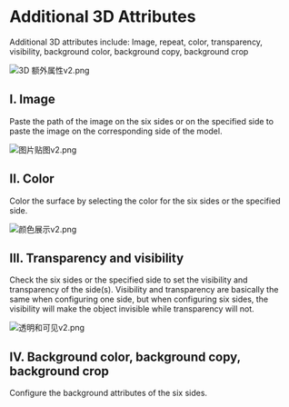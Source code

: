 # Additional 3D Attributes
Additional 3D attributes include: Image, repeat, color, transparency, visibility, background color, background copy, background crop

![3D 额外属性v2.png](/dataSource/resource/1581067589187287412.png)

## I.	Image

Paste the path of the image on the six sides or on the specified side to paste the image on the corresponding side of the model.

![图片贴图v2.png](/dataSource/resource/1581067617824794280.png)

## II.	Color

Color the surface by selecting the color for the six sides or the specified side.

![颜色展示v2.png](/dataSource/resource/1581067644975533261.png)

## III.	Transparency and visibility

Check the six sides or the specified side to set the visibility and transparency of the side(s).
Visibility and transparency are basically the same when configuring one side, but when configuring six sides, the visibility will make the object invisible while transparency will not.

![透明和可见v2.png](/dataSource/resource/1581067672429659375.png)

## IV.	Background color, background copy, background crop

Configure the background attributes of the six sides.